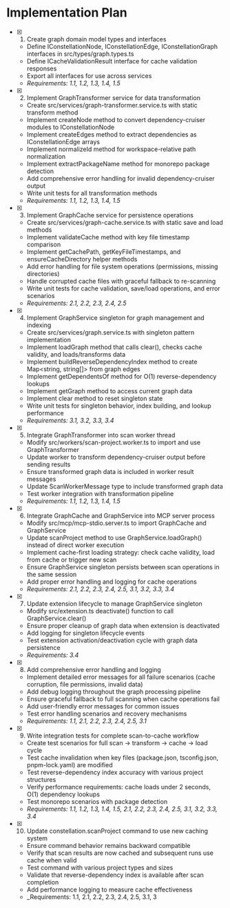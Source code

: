 # Implementation Plan

- [x] 1. Create graph domain model types and interfaces
  - Define IConstellationNode, IConstellationEdge, IConstellationGraph interfaces in src/types/graph.types.ts
  - Define ICacheValidationResult interface for cache validation responses
  - Export all interfaces for use across services
  - _Requirements: 1.1, 1.2, 1.3, 1.4, 1.5_

- [x] 2. Implement GraphTransformer service for data transformation
  - Create src/services/graph-transformer.service.ts with static transform method
  - Implement createNode method to convert dependency-cruiser modules to IConstellationNode
  - Implement createEdges method to extract dependencies as IConstellationEdge arrays
  - Implement normalizeId method for workspace-relative path normalization
  - Implement extractPackageName method for monorepo package detection
  - Add comprehensive error handling for invalid dependency-cruiser output
  - Write unit tests for all transformation methods
  - _Requirements: 1.1, 1.2, 1.3, 1.4, 1.5_

- [x] 3. Implement GraphCache service for persistence operations
  - Create src/services/graph-cache.service.ts with static save and load methods
  - Implement validateCache method with key file timestamp comparison
  - Implement getCachePath, getKeyFileTimestamps, and ensureCacheDirectory helper methods
  - Add error handling for file system operations (permissions, missing directories)
  - Handle corrupted cache files with graceful fallback to re-scanning
  - Write unit tests for cache validation, save/load operations, and error scenarios
  - _Requirements: 2.1, 2.2, 2.3, 2.4, 2.5_

- [x] 4. Implement GraphService singleton for graph management and indexing
  - Create src/services/graph.service.ts with singleton pattern implementation
  - Implement loadGraph method that calls clear(), checks cache validity, and loads/transforms data
  - Implement buildReverseDependencyIndex method to create Map<string, string[]> from graph edges
  - Implement getDependentsOf method for O(1) reverse-dependency lookups
  - Implement getGraph method to access current graph data
  - Implement clear method to reset singleton state
  - Write unit tests for singleton behavior, index building, and lookup performance
  - _Requirements: 3.1, 3.2, 3.3, 3.4_

- [x] 5. Integrate GraphTransformer into scan worker thread
  - Modify src/workers/scan-project.worker.ts to import and use GraphTransformer
  - Update worker to transform dependency-cruiser output before sending results
  - Ensure transformed graph data is included in worker result messages
  - Update ScanWorkerMessage type to include transformed graph data
  - Test worker integration with transformation pipeline
  - _Requirements: 1.1, 1.2, 1.3, 1.4, 1.5_

- [x] 6. Integrate GraphCache and GraphService into MCP server process
  - Modify src/mcp/mcp-stdio.server.ts to import GraphCache and GraphService
  - Update scanProject method to use GraphService.loadGraph() instead of direct worker execution
  - Implement cache-first loading strategy: check cache validity, load from cache or trigger new scan
  - Ensure GraphService singleton persists between scan operations in the same session
  - Add proper error handling and logging for cache operations
  - _Requirements: 2.1, 2.2, 2.3, 2.4, 2.5, 3.1, 3.2, 3.3, 3.4_

- [x] 7. Update extension lifecycle to manage GraphService singleton
  - Modify src/extension.ts deactivate() function to call GraphService.clear()
  - Ensure proper cleanup of graph data when extension is deactivated
  - Add logging for singleton lifecycle events
  - Test extension activation/deactivation cycle with graph data persistence
  - _Requirements: 3.4_

- [x] 8. Add comprehensive error handling and logging
  - Implement detailed error messages for all failure scenarios (cache corruption, file permissions, invalid data)
  - Add debug logging throughout the graph processing pipeline
  - Ensure graceful fallback to full scanning when cache operations fail
  - Add user-friendly error messages for common issues
  - Test error handling scenarios and recovery mechanisms
  - _Requirements: 1.1, 2.1, 2.2, 2.3, 2.4, 2.5, 3.1_

- [x] 9. Write integration tests for complete scan-to-cache workflow
  - Create test scenarios for full scan → transform → cache → load cycle
  - Test cache invalidation when key files (package.json, tsconfig.json, pnpm-lock.yaml) are modified
  - Test reverse-dependency index accuracy with various project structures
  - Verify performance requirements: cache loads under 2 seconds, O(1) dependency lookups
  - Test monorepo scenarios with package detection
  - _Requirements: 1.1, 1.2, 1.3, 1.4, 1.5, 2.1, 2.2, 2.3, 2.4, 2.5, 3.1, 3.2, 3.3, 3.4_

- [x] 10. Update constellation.scanProject command to use new caching system
  - Ensure command behavior remains backward compatible
  - Verify that scan results are now cached and subsequent runs use cache when valid
  - Test command with various project types and sizes
  - Validate that reverse-dependency index is available after scan completion
  - Add performance logging to measure cache effectiveness
  - _Requirements: 1.1, 2.1, 2.2, 2.3, 2.4, 2.5, 3.1, 3
